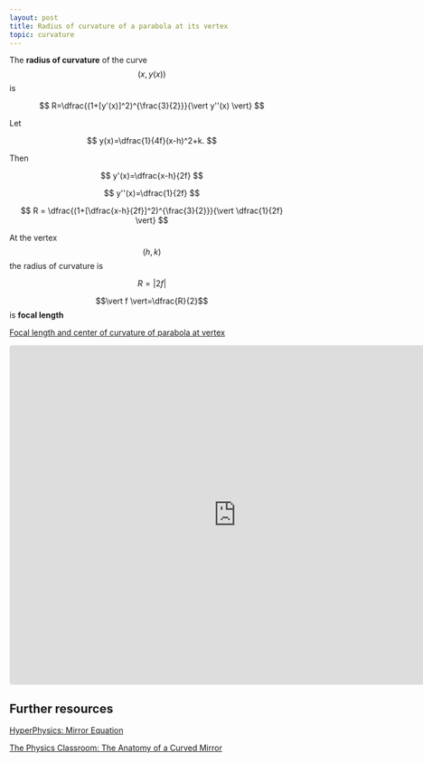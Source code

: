 ```yaml
---
layout: post
title: Radius of curvature of a parabola at its vertex
topic: curvature
---
```


The **radius of curvature** of the curve $$(x,y(x))$$ is

$$
R=\dfrac{(1+[y'(x)]^2)^{\frac{3}{2}}}{\vert y''(x) \vert}
$$


Let

$$
y(x)=\dfrac{1}{4f}(x-h)^2+k.
$$

Then

$$
y'(x)=\dfrac{x-h}{2f}
$$

$$
y''(x)=\dfrac{1}{2f}
$$


$$
R = \dfrac{(1+[\dfrac{x-h}{2f}]^2)^{\frac{3}{2}}}{\vert \dfrac{1}{2f} \vert}
$$

At the vertex $$(h,k)$$ the radius of curvature is

$$
R = \vert 2f \vert
$$

$$\vert f \vert=\dfrac{R}{2}$$ is **focal length**

[Focal length and center of curvature of parabola at vertex](https://www.geogebra.org/calculator/yhby6bjj)

<iframe src="https://www.geogebra.org/calculator/yhby6bjj?embed" width="800" height="600" allowfullscreen style="border: 1px solid #e4e4e4;border-radius: 4px;" frameborder="0"></iframe>

## Further resources

[HyperPhysics: Mirror Equation](http://hyperphysics.phy-astr.gsu.edu/hbase/geoopt/mireq.html)

[The Physics Classroom: The Anatomy of a Curved Mirror](https://www.physicsclassroom.com/class/refln/Lesson-3/The-Anatomy-of-a-Curved-Mirror)